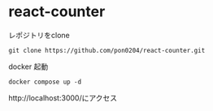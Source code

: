 # react-counter

レポジトリをclone
```
git clone https://github.com/pon0204/react-counter.git
```


docker 起動
```
docker compose up -d 
```

http://localhost:3000/にアクセス
